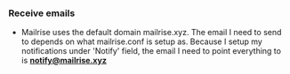 ### Receive emails
- Mailrise uses the default domain mailrise.xyz. The email I need to send to depends on what mailrise.conf is setup as. Because I setup my notifications under 'Notify' field, the email I need to point everything to is **notify@mailrise.xyz**
